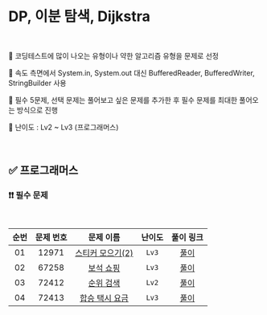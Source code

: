# DP, 이분 탐색, Dijkstra

<br/>

📌 코딩테스트에 많이 나오는 유형이나 약한 알고리즘 유형을 문제로 선정

📌 속도 측면에서 System.in, System.out 대신 BufferedReader, BufferedWriter, StringBuilder 사용

📌 필수 5문제, 선택 문제는 풀어보고 싶은 문제를 추가한 후 필수 문제를 최대한 풀어오는 방식으로 진행

📌 난이도 : Lv2 ~ Lv3 (프로그래머스)

<br/>

## ✅ 프로그래머스

### ❗❗ 필수 문제

<br/>

순번 | 문제 번호 | 문제 이름 | 난이도 | 풀이 링크
:---: | :---: | :---: | :---: | :---: 
01 | 12971 | [스티커 모으기(2)](https://school.programmers.co.kr/learn/courses/30/lessons/12971) | ```Lv3``` | [풀이](https://github.com/psj98/Java_Study_Coding_18/blob/main/study/src/study_231213/problemset/programmers_12971.java)
02 | 67258 | [보석 쇼핑](https://school.programmers.co.kr/learn/courses/30/lessons/67258) | ```Lv3``` | [풀이](https://github.com/psj98/Java_Study_Coding_18/blob/main/study/src/study_231213/problemset/programmers_67258.java)
03 | 72412 | [순위 검색](https://school.programmers.co.kr/learn/courses/30/lessons/72412) | ```Lv2``` | [풀이](https://github.com/psj98/Java_Study_Coding_18/blob/main/study/src/study_231213/problemset/programmers_72412.java)
04 | 72413 | [합승 택시 요금](https://school.programmers.co.kr/learn/courses/30/lessons/72413) | ```Lv3``` | [풀이](https://github.com/psj98/Java_Study_Coding_18/blob/main/study/src/study_231213/problemset/programmers_72413.java)